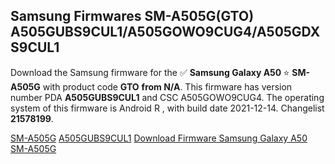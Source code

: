<h2>Samsung Firmwares SM-A505G(GTO) A505GUBS9CUL1/A505GOWO9CUG4/A505GDXS9CUL1</h2>
Download the Samsung firmware for the ✅ <strong>Samsung Galaxy A50 </strong> ⭐ <strong>SM-A505G</strong> with product code <strong>GTO</strong> <strong> from N/A</strong>. This firmware has version number PDA <strong>A505GUBS9CUL1</strong> and CSC A505GOWO9CUG4. The operating system of this firmware is Android R , with build date 2021-12-14. Changelist <strong>21578199</strong>.


[SM-A505G](https://samfirm.shop/samsung/model/SM-A505G)
[A505GUBS9CUL1](https://samfirm.shop/samsung/pda/A505GUBS9CUL1)
[Download Firmware Samsung Galaxy A50 SM-A505G](https://samfirm.shop/samsung/firmware/482197)
